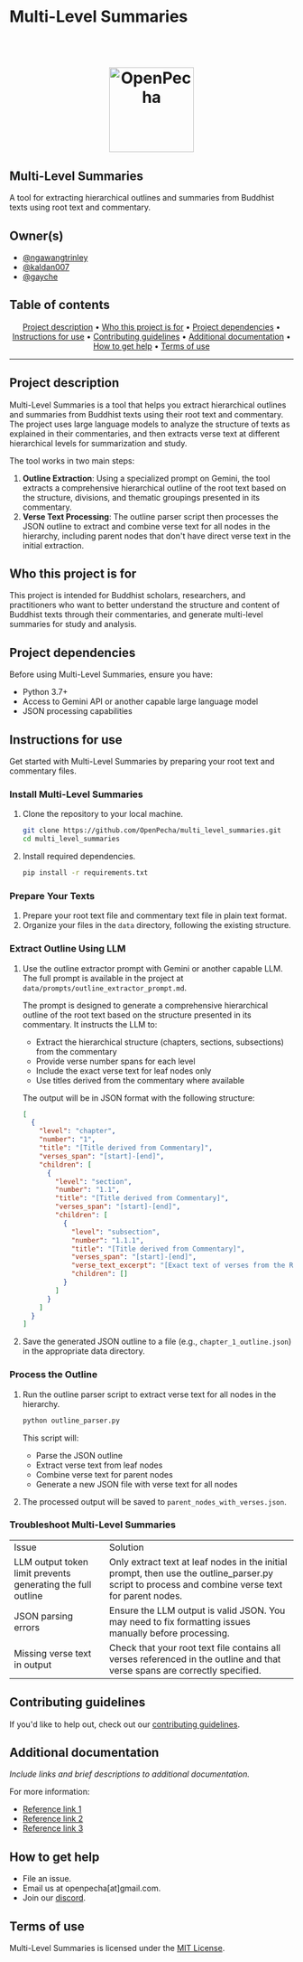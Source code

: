 # Multi-Level Summaries

<h1 align="center">
  <br>
  <a href="https://openpecha.org"><img src="https://avatars.githubusercontent.com/u/82142807?s=400&u=19e108a15566f3a1449bafb03b8dd706a72aebcd&v=4" alt="OpenPecha" width="150"></a>
  <br>
</h1>

## Multi-Level Summaries
A tool for extracting hierarchical outlines and summaries from Buddhist texts using root text and commentary.

## Owner(s)

- [@ngawangtrinley](https://github.com/ngawangtrinley)
- [@kaldan007](https://github.com/kaldan007)
- [@gayche](https://github.com/gayche)


## Table of contents
<p align="center">
  <a href="#project-description">Project description</a> •
  <a href="#who-this-project-is-for">Who this project is for</a> •
  <a href="#project-dependencies">Project dependencies</a> •
  <a href="#instructions-for-use">Instructions for use</a> •
  <a href="#contributing-guidelines">Contributing guidelines</a> •
  <a href="#additional-documentation">Additional documentation</a> •
  <a href="#how-to-get-help">How to get help</a> •
  <a href="#terms-of-use">Terms of use</a>
</p>
<hr>

## Project description

Multi-Level Summaries is a tool that helps you extract hierarchical outlines and summaries from Buddhist texts using their root text and commentary. The project uses large language models to analyze the structure of texts as explained in their commentaries, and then extracts verse text at different hierarchical levels for summarization and study.

The tool works in two main steps:
1. **Outline Extraction**: Using a specialized prompt on Gemini, the tool extracts a comprehensive hierarchical outline of the root text based on the structure, divisions, and thematic groupings presented in its commentary.
2. **Verse Text Processing**: The outline parser script then processes the JSON outline to extract and combine verse text for all nodes in the hierarchy, including parent nodes that don't have direct verse text in the initial extraction.

## Who this project is for
This project is intended for Buddhist scholars, researchers, and practitioners who want to better understand the structure and content of Buddhist texts through their commentaries, and generate multi-level summaries for study and analysis.

## Project dependencies
Before using Multi-Level Summaries, ensure you have:
* Python 3.7+
* Access to Gemini API or another capable large language model
* JSON processing capabilities


## Instructions for use
Get started with Multi-Level Summaries by preparing your root text and commentary files.

### Install Multi-Level Summaries
1. Clone the repository to your local machine.

    ```bash
    git clone https://github.com/OpenPecha/multi_level_summaries.git
    cd multi_level_summaries
    ```

2. Install required dependencies.

    ```bash
    pip install -r requirements.txt
    ```

### Prepare Your Texts
1. Prepare your root text file and commentary text file in plain text format.
2. Organize your files in the `data` directory, following the existing structure.

### Extract Outline Using LLM
1. Use the outline extractor prompt with Gemini or another capable LLM. The full prompt is available in the project at `data/prompts/outline_extractor_prompt.md`.

    The prompt is designed to generate a comprehensive hierarchical outline of the root text based on the structure presented in its commentary. It instructs the LLM to:
    - Extract the hierarchical structure (chapters, sections, subsections) from the commentary
    - Provide verse number spans for each level
    - Include the exact verse text for leaf nodes only
    - Use titles derived from the commentary where available
    
    The output will be in JSON format with the following structure:

    ```json
    [
      {
        "level": "chapter",
        "number": "1",
        "title": "[Title derived from Commentary]",
        "verses_span": "[start]-[end]",
        "children": [
          {
            "level": "section",
            "number": "1.1",
            "title": "[Title derived from Commentary]",
            "verses_span": "[start]-[end]",
            "children": [
              {
                "level": "subsection",
                "number": "1.1.1",
                "title": "[Title derived from Commentary]",
                "verses_span": "[start]-[end]",
                "verse_text_excerpt": "[Exact text of verses from the Root Text]",
                "children": []
              }
            ]
          }
        ]
      }
    ]
    ```

2. Save the generated JSON outline to a file (e.g., `chapter_1_outline.json`) in the appropriate data directory.

### Process the Outline
1. Run the outline parser script to extract verse text for all nodes in the hierarchy.

    ```bash
    python outline_parser.py
    ```

    This script will:
    - Parse the JSON outline
    - Extract verse text from leaf nodes
    - Combine verse text for parent nodes
    - Generate a new JSON file with verse text for all nodes

2. The processed output will be saved to `parent_nodes_with_verses.json`.

### Troubleshoot Multi-Level Summaries

<table>
  <tr>
   <td>
    Issue
   </td>
   <td>
    Solution
   </td>
  </tr>
  <tr>
   <td>
    LLM output token limit prevents generating the full outline
   </td>
   <td>
    Only extract text at leaf nodes in the initial prompt, then use the outline_parser.py script to process and combine verse text for parent nodes.
   </td>
  </tr>
  <tr>
   <td>
    JSON parsing errors
   </td>
   <td>
    Ensure the LLM output is valid JSON. You may need to fix formatting issues manually before processing.
   </td>
  </tr>
  <tr>
   <td>
    Missing verse text in output
   </td>
   <td>
    Check that your root text file contains all verses referenced in the outline and that verse spans are correctly specified.
   </td>
  </tr>
</table>


## Contributing guidelines
If you'd like to help out, check out our [contributing guidelines](/CONTRIBUTING.md).


## Additional documentation
_Include links and brief descriptions to additional documentation._

For more information:
* [Reference link 1](#)
* [Reference link 2](#)
* [Reference link 3](#)


## How to get help
* File an issue.
* Email us at openpecha[at]gmail.com.
* Join our [discord](https://discord.com/invite/7GFpPFSTeA).


## Terms of use
Multi-Level Summaries is licensed under the [MIT License](/LICENSE.md).
